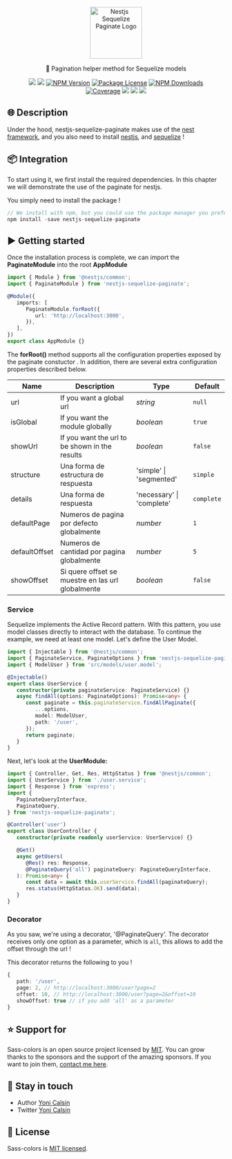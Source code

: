 <p align="center">
  <a href="https://github.com/yoicalsin/nestjs-sequelize-paginate" target="blank"><img src="https://i.ibb.co/rpDxRCs/nest-sequelize-paginate-1.png" width="120" alt="Nestjs Sequelize Paginate Logo" /></a>
</p>

<p align="center">
🌾 Pagination helper method for Sequelize models
</p>
<p align="center" style="max-width: 450px; margin: auto;">
<!-- ALL-CONTRIBUTORS-BADGE:START - Do not remove or modify this section -->
   <a href="https://github.com/yoicalsin/nestjs-sequelize-paginate" title="All Contributors"><img src="https://img.shields.io/badge/all_contributors-1-orange.svg?style=flat-square" /></a>
<!-- ALL-CONTRIBUTORS-BADGE:END -->
   <a href="https://github.com/yoicalsin/nestjs-sequelize-paginate"><img src="https://img.shields.io/spiget/stars/1000?color=brightgreen&label=Star&logo=github" /></a>
   <a href="https://www.npmjs.com/nestjs-sequelize-paginate" target="_blank">
   <img src="https://img.shields.io/npm/v/nestjs-sequelize-paginate" alt="NPM Version" /></a>
   <a href="https://www.npmjs.com/nestjs-sequelize-paginate" target="_blank">
   <img src="https://img.shields.io/npm/l/nestjs-sequelize-paginate" alt="Package License" /></a>
   <a href="https://www.npmjs.com/nestjs-sequelize-paginate" target="_blank">
   <img src="https://img.shields.io/npm/dm/nestjs-sequelize-paginate" alt="NPM Downloads" /></a>
   <a href="https://github.com/yoicalsin/nestjs-sequelize-paginate" target="_blank">
   <img src="https://s3.amazonaws.com/assets.coveralls.io/badges/coveralls_95.svg" alt="Coverage" /></a>
   <a href="https://github.com/yoicalsin/nestjs-sequelize-paginate"><img src="https://img.shields.io/badge/Github%20Page-nestjs.sequelize.paginate-yellow?style=flat-square&logo=github" /></a>
   <a href="https://github.com/yoicalsin"><img src="https://img.shields.io/badge/Author-Yoni%20Calsin-blueviolet?style=flat-square&logo=appveyor" /></a>
   <a href="https://twitter.com/yoicalsin" target="_blank">
   <img src="https://img.shields.io/twitter/follow/yoicalsin.svg?style=social&label=Follow"></a>
</p>

## 🌐 Description

Under the hood, nestjs-sequelize-paginate makes use of the [nest framework](https://nestjs.com/), and you also need to install [nestjs](https://nestjs.com/), and [sequelize](https://docs.nestjs.com/techniques/database#sequelize-integration) !

## 📦 Integration

To start using it, we first install the required dependencies. In this chapter we will demonstrate the use of the paginate for nestjs.

You simply need to install the package !

```ts
// We install with npm, but you could use the package manager you prefer !
npm install -save nestjs-sequelize-paginate
```

## ▶️ Getting started

Once the installation process is complete, we can import the **PaginateModule** into the root **AppModule**

```ts
import { Module } from '@nestjs/common';
import { PaginateModule } from 'nestjs-sequelize-paginate';

@Module({
   imports: [
      PaginateModule.forRoot({
         url: 'http://localhost:3000',
      }),
   ],
})
export class AppModule {}
```

The **forRoot()** method supports all the configuration properties exposed by the paginate constuctor . In addition, there are several extra configuration properties described below.

| Name          | Description                                       | Type                      | Default    |
| ------------- | ------------------------------------------------- | ------------------------- | ---------- |
| url           | If you want a global url                          | _string_                  | `null`     |
| isGlobal      | If you want the module globally                   | _boolean_                 | `true`     |
| showUrl       | If you want the url to be shown in the results    | _boolean_                 | `false`    |
| structure     | Una forma de estructura de respuesta              | 'simple' \| 'segmented'   | `simple`   |
| details       | Una forma de respuesta                            | 'necessary' \| 'complete' | `complete` |
| defaultPage   | Numeros de pagina por defecto globalmente         | _number_                  | `1`        |
| defaultOffset | Numeros de cantidad por pagina globalmente        | _number_                  | `5`        |
| showOffset    | Si quere offset se muestre en las url globalmente | _boolean_                 | `false`    |

### Service

Sequelize implements the Active Record pattern. With this pattern, you use model classes directly to interact with the database. To continue the example, we need at least one model. Let's define the User Model.

```ts
import { Injectable } from '@nestjs/common';
import { PaginateService, PaginateOptions } from 'nestjs-sequelize-paginate';
import { ModelUser } from 'src/models/user.model';

@Injectable()
export class UserService {
   constructor(private paginateService: PaginateService) {}
   async findAll(options: PaginateOptions): Promise<any> {
      const paginate = this.paginateService.findAllPaginate({
         ...options,
         model: ModelUser,
         path: '/user',
      });
      return paginate;
   }
}
```

Next, let's look at the **UserModule:**

```ts
import { Controller, Get, Res, HttpStatus } from '@nestjs/common';
import { UserService } from './user.service';
import { Response } from 'express';
import {
   PaginateQueryInterface,
   PaginateQuery,
} from 'nestjs-sequelize-paginate';

@Controller('user')
export class UserController {
   constructor(private readonly userService: UserService) {}

   @Get()
   async getUsers(
      @Res() res: Response,
      @PaginateQuery('all') paginateQuery: PaginateQueryInterface,
   ): Promise<any> {
      const data = await this.userService.findAll(paginateQuery);
      res.status(HttpStatus.OK).send(data);
   }
}
```

### Decorator

As you saw, we're using a decorator, '@PaginateQuery'.
The decorator receives only one option as a parameter, which is `all`, this allows to add the offset through the url !

This decorator returns the following to you !

```ts
{
   path: '/user',
   page: 2, // http://localhost:3000/user?page=2
   offset: 10, // http://localhost:3000/user?page=2&offset=10
   showOffset: true // if you add 'all' as a parameter
}
```

## ⭐ Support for

Sass-colors is an open source project licensed by [MIT](LICENSE). You can grow thanks to the sponsors and the support of the amazing sponsors. If you want to join them, [contact me here](mailto:helloyonicb@gmail.com).

## 🎩 Stay in touch

-  Author [Yoni Calsin](https://github.com/yoicalsin)
-  Twitter [Yoni Calsin](https://twitter.com/yoicalsin)

## 📜 License

Sass-colors is [MIT licensed](LICENSE).
